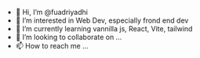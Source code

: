 - 👋 Hi, I’m @fuadriyadhi
- 👀 I’m interested in Web Dev, especially frond end dev
- 🌱 I’m currently learning vannilla js, React, Vite, tailwind
- 💞️ I’m looking to collaborate on ...
- 📫 How to reach me ...

<!---
fuadriyadhi/fuadriyadhi is a ✨ special ✨ repository because its `README.md` (this file) appears on your GitHub profile.
You can click the Preview link to take a look at your changes.
--->
